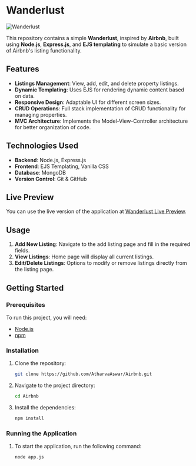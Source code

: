 # Wanderlust

![Wanderlust](https://drive.google.com/uc?id=10kp0mUyvlTEQ6kaNHedaxqh7_vCZLuwp)

This repository contains a simple **Wanderlust**, inspired by **Airbnb**, built using **Node.js**, **Express.js**, and **EJS templating** to simulate a basic version of Airbnb's listing functionality.

## Features

- **Listings Management**: View, add, edit, and delete property listings.
- **Dynamic Templating**: Uses EJS for rendering dynamic content based on data.
- **Responsive Design**: Adaptable UI for different screen sizes.
- **CRUD Operations**: Full stack implementation of CRUD functionality for managing properties.
- **MVC Architecture**: Implements the Model-View-Controller architecture for better organization of code.

## Technologies Used

- **Backend**: Node.js, Express.js
- **Frontend**: EJS Templating, Vanilla CSS
- **Database**: MongoDB
- **Version Control**: Git & GitHub

## Live Preview
You can use the live version of the application at [Wanderlust Live Preview](https://wanderlust-l0l8.onrender.com/listings).

## Usage

1. **Add New Listing**: Navigate to the add listing page and fill in the required fields.
2. **View Listings**: Home page will display all current listings.
3. **Edit/Delete Listings**: Options to modify or remove listings directly from the listing page.


## Getting Started

### Prerequisites
To run this project, you will need:

- [Node.js](https://nodejs.org/)
- [npm](https://www.npmjs.com/)

### Installation

1. Clone the repository:
   ```bash
   git clone https://github.com/AtharvaAswar/Airbnb.git
   ```

2. Navigate to the project directory:
   ```bash
   cd Airbnb
   ```

3. Install the dependencies:
   ```bash
   npm install
   ```

### Running the Application

1. To start the application, run the following command:
   ```bash
   node app.js
   ```

